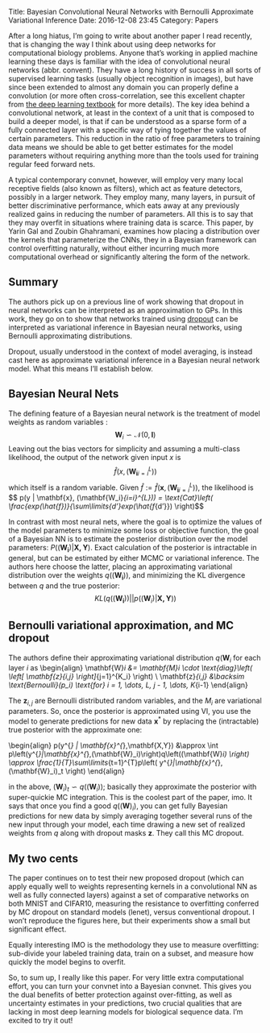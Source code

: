 Title: Bayesian Convolutional Neural Networks with Bernoulli Approximate Variational Inference
Date: 2016-12-08 23:45
Category: Papers

After a long hiatus, I’m going to write about another paper I read recently, that is changing the way I think about using deep networks for computational biology problems.  Anyone that’s working in applied machine learning these days is familiar with the idea of convolutional neural networks (abbr. convent).  They have a long history of success in all sorts of supervised learning tasks (usually object recognition in images), but have since been extended to almost any domain you can properly define a convolution (or more often cross-correlation, see this excellent chapter from [the deep learning textbook](http://www.deeplearningbook.org/contents/convnets.html) for more details).  The key idea behind a convolutional network, at least in the context of a unit that is composed to build a deeper model, is that if can be understood as a sparse form of a fully connected layer with a specific way of tying together the values of certain parameters.  This reduction in the ratio of free parameters to training data means we should be able to get better estimates for the model parameters without requiring anything more than the tools used for training regular feed forward nets.  

A typical contemporary convnet, however, will employ very many local receptive fields (also known as filters), which act as feature detectors, possibly in a larger network.  They employ many, many layers, in pursuit of better discriminative performance, which eats away at any previously realized gains in reducing the number of parameters.  All this is to say that they may overfit in situations where training data is scarce.  This paper, by Yarin Gal and Zoubin Ghahramani, examines how placing a distribution over the kernels that parameterize the CNNs, they  in a Bayesian framework can control overfitting naturally, without either incurring much more computational overhead or significantly altering the form of the network. 
  
## Summary 

The authors pick up on a previous line of work showing that dropout in neural networks can be interpreted as an approximation to GPs.  In this work, they go on to show that networks trained using [dropout](http://www.jmlr.org/papers/volume15/srivastava14a.old/source/srivastava14a.pdf) can be interpreted as variational inference in Bayesian neural networks, using Bernoulli approximating distributions.  

Dropout, usually understood in the context of model averaging, is instead cast here as approximate variational inference in a Bayesian neural network model.  What this means I’ll establish below.  

## Bayesian Neural Nets	

The defining feature of a Bayesian neural network is the treatment of model weights as random variables : $$\mathbf{W}_i \backsim \mathcal{N}(0,\mathbf{I})$$
Leaving out the bias vectors for simplicity and assuming a multi-class likelihood, the output of the network given input $x$ is 
$$ \hat{f}(x, (\mathbf{W_i}_{i=i}^{L})) $$
which itself is a random variable.  Given $\hat{f} := \hat{f}(\mathbf{x}, (\mathbf{W_i}_{i=i}^{L}))$, the likelihood is 
$$ p(y | \mathbf{x}, (\mathbf{W_i}_{i=i}^{L})) = \text{Cat}\left( \frac{exp(\hat{f})}{\sum\limits{d’}exp(\hat{f_{d’}}) \right)$$

In contrast with most neural nets, where the goal is to optimize the values of the model parameters to minimize some loss or objective function, the goal of a Bayesian NN is to estimate the posterior distribution over the model parameters: $P((\mathbf{W_i})|\mathbf{X,Y})$.  Exact calculation of the posterior is intractable in general, but can be estimated by either MCMC or variational inference.  The authors here choose the latter, placing an approximating variational distribution over the weights $q((\mathbf{W_i}))$, and minimizing the KL divergence between $q$ and the true posterior:
$$ KL\left( q((\mathbf{W_i}))||p((\mathbf{W}_i)|\mathbf{X,Y}) \right) $$

## Bernoulli variational approximation, and MC dropout

The authors define their approximating variational distribution $q(\mathbf{W}_i$ for each layer $i$ as 
\begin{align}
\mathbf{W}_i &= \mathbf{M}_i \cdot \text{diag}\left( \left[ \mathbf{z}_{i,j} \right]_{j=1}^{K_i} \right) \\
\mathbf{z}_{i,j} &\backsim \text{Bernoulli}(p_i) \text{for} i = 1, \dots, L, j - 1, \dots, K_{i-1}
\end{align}

The $\mathbf{z}_{i,j}$ are Bernoulli distributed random variables, and the $M_i$ are variational parameters.  So, once the posterior is approximated using VI, you use the model to generate predictions for new data $\mathbf{x}^{*}$ by replacing the (intractable) true posterior with the approximate one:

\begin{align}
p(y^{*} | \mathbf{x}^{*},\mathbf{X,Y}) &\approx \int p\left(y^{*}|\mathbf{x}^{*},(\mathbf{W}_i)\right)q\left((\mathbf{W}_i) \right) \approx \frac{1}{T}\sum\limits_{t=1}^{T}p\left( y^{*}|\mathbf{x}^{*},(\mathbf{W}_i)_t \right)
\end{align} 

in the above, $(\mathbf{W}_i)_t \backsim q\left( (\mathbf{W}_i)\right)$; basically they approximate the posterior with super-quickie MC integration.  This is the coolest part of the paper, imo.  It says that once you find a good $q\left((\mathbf{W})_i \right)$, you can get fully Bayesian predictions for new data by simply averaging together several runs of the new input through your model, each time drawing a new set of realized weights from $q$ along with dropout masks $\mathbf{z}$.  They call this MC dropout.  


## My two cents

The paper continues on to test their new proposed dropout (which can apply equally well to weights representing kernels in a convolutional NN as well as fully connected layers) against a set of comparative networks on both MNIST and CIFAR10, measuring the resistance to overfitting conferred by MC dropout on standard models (lenet), versus conventional dropout.  I won’t reproduce the figures here, but their experiments show a small but significant effect.

Equally interesting IMO is the methodology they use to measure overfitting: sub-divide your labeled training data, train on a subset, and measure how quickly the model begins to overfit.  


So, to sum up, I really like this paper.  For very little extra computational effort, you can turn your convnet into a Bayesian convnet.  This gives you the dual benefits of better protection against over-fitting, as well as uncertainty estimates in your predictions, two crucial qualities that are lacking in most deep learning models for biological sequence data.  I’m excited to try it out!



